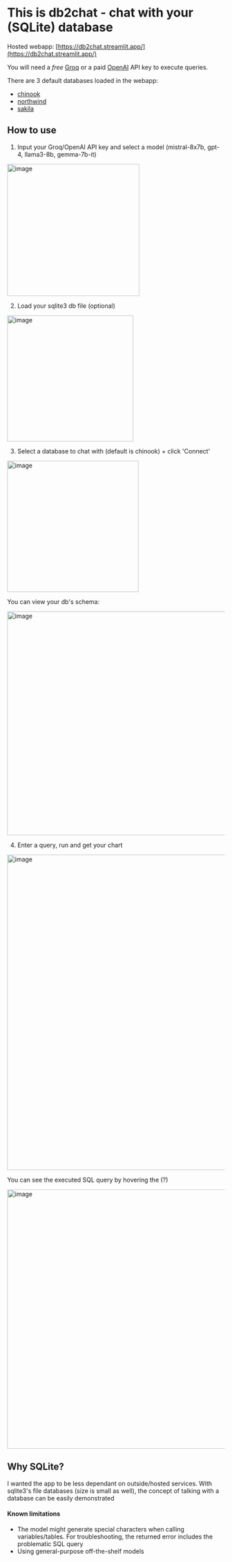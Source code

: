 # This is db2chat - chat with your (SQLite) database
Hosted webapp: [https://db2chat.streamlit.app/](https://db2chat.streamlit.app/)

You will need a *free* [Groq](https://console.groq.com/keys) or a paid [OpenAI](https://openai.com/blog/openai-api) API key to execute queries.

There are 3 default databases loaded in the webapp:

- [chinook](https://github.com/lerocha/chinook-database)
- [northwind](https://github.com/jpwhite3/northwind-SQLite3/tree/main)
- [sakila](https://www.kaggle.com/datasets/atanaskanev/sqlite-sakila-sample-database)

## How to use

1. Input your Groq/OpenAI API key and select a model (mistral-8x7b, gpt-4, llama3-8b, gemma-7b-it)
<img width="306" alt="image" src="https://github.com/divakaivan/db2chat/assets/54508530/3c3329b2-fa70-4116-8868-cb810695e28e">

2. Load your sqlite3 db file (optional)
<img width="292" alt="image" src="https://github.com/divakaivan/db2chat/assets/54508530/c5cfb669-8a78-4bae-bff8-5f3ad629c929">

3. Select a database to chat with (default is chinook) + click 'Connect'
<img width="304" alt="image" src="https://github.com/divakaivan/db2chat/assets/54508530/0d1659c5-bf04-40c2-a648-74bb0d1d6bbc">

You can view your db's schema:

<img width="519" alt="image" src="https://github.com/divakaivan/db2chat/assets/54508530/49a8d53e-916d-4224-bffa-a9bc4e61468d">

4. Enter a query, run and get your chart
<img width="731" alt="image" src="https://github.com/divakaivan/db2chat/assets/54508530/e054998b-1afa-4fba-8123-cd8b1544e046">

You can see the executed SQL query by hovering the (?)

<img width="601" alt="image" src="https://github.com/divakaivan/db2chat/assets/54508530/2b827177-3d65-4228-af17-aa37d958bfee">
   
## Why SQLite?
I wanted the app to be less dependant on outside/hosted services. With sqlite3's file databases (size is small as well), the concept of talking with a database can be easily demonstrated

#### Known limitations
- The model might generate special characters when calling variables/tables. For troubleshooting, the returned error includes the problematic SQL query
- Using general-purpose off-the-shelf models
